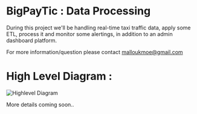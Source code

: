 # BigPayTic : Data Processing

During this project we'll be handling real-time taxi traffic data, apply some ETL, process it and monitor some alertings, in addition to an admin dashboard platform.

For more information/question please contact malloukmoe@gmail.com

# High Level Diagram : 

![Highlevel Diagram](docs/diagrams/Tec-Diagram-Flow.png?raw=true "Highlevel")


More details coming soon..